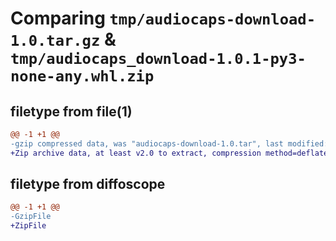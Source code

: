 # Comparing `tmp/audiocaps-download-1.0.tar.gz` & `tmp/audiocaps_download-1.0.1-py3-none-any.whl.zip`

## filetype from file(1)

```diff
@@ -1 +1 @@
-gzip compressed data, was "audiocaps-download-1.0.tar", last modified: Thu Mar 30 19:47:19 2023, max compression
+Zip archive data, at least v2.0 to extract, compression method=deflate
```

## filetype from diffoscope

```diff
@@ -1 +1 @@
-GzipFile
+ZipFile
```

